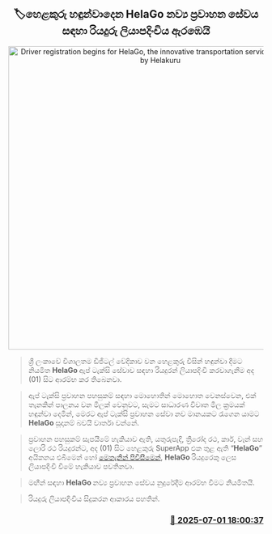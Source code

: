 <p align='center'><b><h2 align='center' title='Driver registration begins for HelaGo, the innovative transportation service introduced by Helakuru'>🏷හෙළකුරු හඳුන්වාදෙන HelaGo නව්‍ය ප්‍රවාහන සේවය සඳහා රියදුරු ලියාපදිංචිය ඇරඹෙයි</h2></b></p>
<p align='center'><img src='https://helakuru.sgp1.cdn.digitaloceanspaces.com/esana/images/lib/HelaGo-News-Thumb.jpg' width='600' alt='Driver registration begins for HelaGo, the innovative transportation service introduced by Helakuru'></p>

> ශ්‍රී ලංකාවේ විශාලතම ඩිජිටල් වේදිකාව වන හෙළකුරු විසින් හඳුන්වා දීමට නියමිත <strong>HelaGo </strong>ඇප් ටැක්සි සේවාව සඳහා රියදුරන් ලියාපදිංචි කරවාගැනීම අද (01) සිට ආරම්භ කර තිබෙනවා.

> ඇප් ටැක්සි ප්‍රවාහන පහසුකම් සඳහා මොහොතින් මොහොත වෙනස්වෙන, එක් තැනකින් පාලනය වන මිලක් වෙනුවට, සැමට සාධාරණ විවෘත මිල ක්‍රමයක් හඳුන්වා දෙමින්, මෙරට ඇප් ටැක්සි ප්‍රවාහන සේවා නව මානයකට රැගෙන යාමට <strong>HelaGo </strong>සූදානම් බවයි වාර්තා වන්නේ.

> ප්‍රවාහන පහසුකම් සැපයීමේ හැකියාව ඇති, යතුරුපැදි, ත්‍රීරෝද රථ, කාර්, වෑන් සහ ලොරි රථ රියදුරන්​ට, අද (01) සිට හෙළකුරු SuperApp එක තුළ ඇති “<strong>HelaGo</strong>” අයිකනය එබීමෙන් හෝ <a href='https://link.helago.lk/partners'>මෙතැනින් පිවිසීමෙන්</a>, <strong>HelaGo </strong>රියදුරෙකු ලෙස ලියාපදිංචි වීමේ හැකියාව පවතිනවා.

> මඟීන් සඳහා <strong>HelaGo </strong>නව්‍ය ප්‍රවාහන සේවය නුදුරේදීම ආරම්භ වීමට නියමිතයි.

> රියදුරු ලියාපදිංචිය සිදුකරන ආකාරය පහතින්.



<h3 align='right'><a href='https://www.helakuru.lk/esana/p/111499/'>📅 2025-07-01 18:00:37</a></h3>
